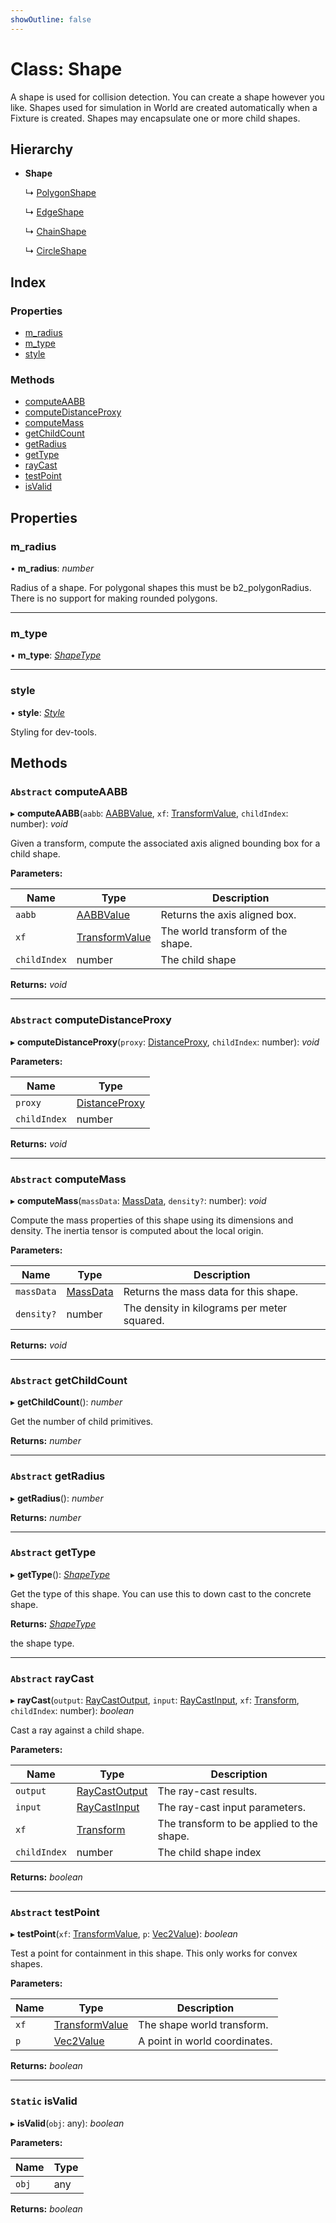 ```yaml
---
showOutline: false
---
```


# Class: Shape

A shape is used for collision detection. You can create a shape however you
like. Shapes used for simulation in World are created automatically when a
Fixture is created. Shapes may encapsulate one or more child shapes.

## Hierarchy

* **Shape**

  ↳ [PolygonShape](/api/classes/polygonshape)

  ↳ [EdgeShape](/api/classes/edgeshape)

  ↳ [ChainShape](/api/classes/chainshape)

  ↳ [CircleShape](/api/classes/circleshape)

## Index

### Properties

* [m_radius](/api/classes/shape#m_radius)
* [m_type](/api/classes/shape#m_type)
* [style](/api/classes/shape#style)

### Methods

* [computeAABB](/api/classes/shape#abstract-computeaabb)
* [computeDistanceProxy](/api/classes/shape#abstract-computedistanceproxy)
* [computeMass](/api/classes/shape#abstract-computemass)
* [getChildCount](/api/classes/shape#abstract-getchildcount)
* [getRadius](/api/classes/shape#abstract-getradius)
* [getType](/api/classes/shape#abstract-gettype)
* [rayCast](/api/classes/shape#abstract-raycast)
* [testPoint](/api/classes/shape#abstract-testpoint)
* [isValid](/api/classes/shape#static-isvalid)

## Properties

###  m_radius

• **m_radius**: *number*

Radius of a shape. For polygonal shapes this must be b2_polygonRadius.
There is no support for making rounded polygons.

___

###  m_type

• **m_type**: *[ShapeType](/api/globals#shapetype)*

___

###  style

• **style**: *[Style](/api/interfaces/style)*

Styling for dev-tools.

## Methods

### `Abstract` computeAABB

▸ **computeAABB**(`aabb`: [AABBValue](/api/interfaces/aabbvalue), `xf`: [TransformValue](/api/globals#transformvalue), `childIndex`: number): *void*

Given a transform, compute the associated axis aligned bounding box for a
child shape.

**Parameters:**

Name | Type | Description |
------ | ------ | ------ |
`aabb` | [AABBValue](/api/interfaces/aabbvalue) | Returns the axis aligned box. |
`xf` | [TransformValue](/api/globals#transformvalue) | The world transform of the shape. |
`childIndex` | number | The child shape  |

**Returns:** *void*

___

### `Abstract` computeDistanceProxy

▸ **computeDistanceProxy**(`proxy`: [DistanceProxy](/api/classes/distanceproxy), `childIndex`: number): *void*

**Parameters:**

Name | Type |
------ | ------ |
`proxy` | [DistanceProxy](/api/classes/distanceproxy) |
`childIndex` | number |

**Returns:** *void*

___

### `Abstract` computeMass

▸ **computeMass**(`massData`: [MassData](/api/interfaces/massdata), `density?`: number): *void*

Compute the mass properties of this shape using its dimensions and density.
The inertia tensor is computed about the local origin.

**Parameters:**

Name | Type | Description |
------ | ------ | ------ |
`massData` | [MassData](/api/interfaces/massdata) | Returns the mass data for this shape. |
`density?` | number | The density in kilograms per meter squared.  |

**Returns:** *void*

___

### `Abstract` getChildCount

▸ **getChildCount**(): *number*

Get the number of child primitives.

**Returns:** *number*

___

### `Abstract` getRadius

▸ **getRadius**(): *number*

**Returns:** *number*

___

### `Abstract` getType

▸ **getType**(): *[ShapeType](/api/globals#shapetype)*

Get the type of this shape. You can use this to down cast to the concrete
shape.

**Returns:** *[ShapeType](/api/globals#shapetype)*

the shape type.

___

### `Abstract` rayCast

▸ **rayCast**(`output`: [RayCastOutput](/api/interfaces/raycastoutput), `input`: [RayCastInput](/api/interfaces/raycastinput), `xf`: [Transform](/api/classes/transform), `childIndex`: number): *boolean*

Cast a ray against a child shape.

**Parameters:**

Name | Type | Description |
------ | ------ | ------ |
`output` | [RayCastOutput](/api/interfaces/raycastoutput) | The ray-cast results. |
`input` | [RayCastInput](/api/interfaces/raycastinput) | The ray-cast input parameters. |
`xf` | [Transform](/api/classes/transform) | The transform to be applied to the shape. |
`childIndex` | number | The child shape index  |

**Returns:** *boolean*

___

### `Abstract` testPoint

▸ **testPoint**(`xf`: [TransformValue](/api/globals#transformvalue), `p`: [Vec2Value](/api/interfaces/vec2value)): *boolean*

Test a point for containment in this shape. This only works for convex
shapes.

**Parameters:**

Name | Type | Description |
------ | ------ | ------ |
`xf` | [TransformValue](/api/globals#transformvalue) | The shape world transform. |
`p` | [Vec2Value](/api/interfaces/vec2value) | A point in world coordinates.  |

**Returns:** *boolean*

___

### `Static` isValid

▸ **isValid**(`obj`: any): *boolean*

**Parameters:**

Name | Type |
------ | ------ |
`obj` | any |

**Returns:** *boolean*
